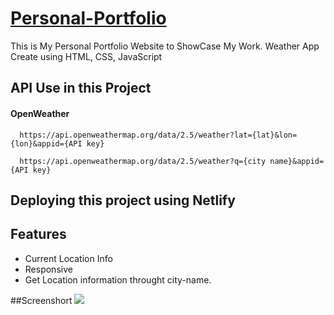 # <a href="https://thegoutampatelportfolio.netlify.app/">Personal-Portfolio <a/>

This is My Personal Portfolio Website to ShowCase My Work.
Weather App Create using HTML, CSS, JavaScript
## API Use in this Project

#### OpenWeather

```http
  https://api.openweathermap.org/data/2.5/weather?lat={lat}&lon={lon}&appid={API key}
```
```http
  https://api.openweathermap.org/data/2.5/weather?q={city name}&appid={API key}
```


## Deploying this project using Netlify


## Features

- Current Location Info
- Responsive
- Get Location information throught city-name.

##Screenshort
<img src="https://github.com/thegoutampatel/Weather/assets/142505698/cb83bc66-37ad-4ddf-af90-6059ee9b04fb">
